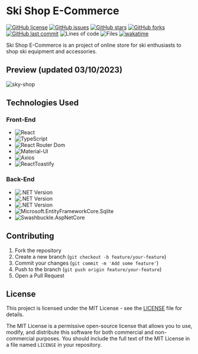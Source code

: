 # Ski Shop E-Commerce

[![GitHub license](https://img.shields.io/github/license/ricardocardoso-dev/ski-shop-e-commerce?color=brightgreen)](https://github.com/ricardocardoso-dev/ski-shop-e-commerce/blob/main/LICENSE)
[![GitHub issues](https://img.shields.io/github/issues/ricardocardoso-dev/ski-shop-e-commerce?color=brightgreen)](https://github.com/ricardocardoso-dev/ski-shop-e-commerce/issues)
[![GitHub stars](https://img.shields.io/github/stars/ricardocardoso-dev/ski-shop-e-commerce?color=brightgreen)](https://github.com/ricardocardoso-dev/ski-shop-e-commerce/stargazers)
[![GitHub forks](https://img.shields.io/github/forks/ricardocardoso-dev/ski-shop-e-commerce?color=brightgreen)](https://github.com/ricardocardoso-dev/ski-shop-e-commerce/network)
[![GitHub last commit](https://img.shields.io/github/last-commit/ricardocardoso-dev/ski-shop-e-commerce?color=brightgreen)](https://github.com/ricardocardoso-dev/ski-shop-e-commerce/commits/main)
![Lines of code](https://tokei.rs/b1/github/ricardocardoso-dev/ski-shop-e-commerce?category=code)
![Files](https://tokei.rs/b1/github/ricardocardoso-dev/ski-shop-e-commerce?category=files)
[![wakatime](https://wakatime.com/badge/user/957be417-f277-4ae4-a449-e6bc5785d785/project/5f5f577b-e883-45af-b0ee-f72f4d4fef38.svg)](https://wakatime.com/badge/user/957be417-f277-4ae4-a449-e6bc5785d785/project/5f5f577b-e883-45af-b0ee-f72f4d4fef38)

Ski Shop E-Commerce is an project of online store for ski enthusiasts to shop ski equipment and accessories.

## Preview (updated 03/10/2023)
![sky-shop](https://github.com/ricardocardoso-dev/ski-shop-e-commerce/assets/34285579/6a9d5bf8-8062-4342-a41b-ddbbf9b9d6ab)

## Technologies Used

<h3>Front-End</h3>  

- ![React](https://img.shields.io/badge/React-18.2.0-blue)
- ![TypeScript](https://img.shields.io/badge/TypeScript-4.9.5-blue)
- ![React Router Dom](https://img.shields.io/badge/React%20Router%20Dom-6.16.0-blue)
- ![Material-UI](https://img.shields.io/badge/Material--UI-5.14.4-blue)
- ![Axios](https://img.shields.io/badge/Axios-1.5.0-blue)
- ![ReactToastify](https://img.shields.io/badge/React_Toastify-9.1.3-blue)

<h3>Back-End</h3>  

- ![.NET Version](https://img.shields.io/badge/.NET_Core-7.0-purple)
- ![.NET Version](https://img.shields.io/badge/CSharp-11.0-purple)
- ![.NET Version](https://img.shields.io/badge/EF_Core-7.0.9-purple)
- ![Microsoft.EntityFrameworkCore.Sqlite](https://img.shields.io/badge/EF_Sqlite-7.0.9-purple)
- ![Swashbuckle.AspNetCore](https://img.shields.io/badge/Swashbuckle-6.5.0-purple)

## Contributing

1. Fork the repository
2. Create a new branch (`git checkout -b feature/your-feature`)
3. Commit your changes (`git commit -m 'Add some feature'`)
4. Push to the branch (`git push origin feature/your-feature`)
5. Open a Pull Request


## License

This project is licensed under the MIT License - see the [LICENSE](LICENSE) file for details.

The MIT License is a permissive open-source license that allows you to use, modify, and distribute this software for both commercial and non-commercial purposes. You should include the full text of the MIT License in a file named `LICENSE` in your repository.
